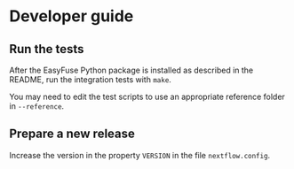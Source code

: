 # Developer guide


## Run the tests

After the EasyFuse Python package is installed as described in the README, run the integration tests with `make`.

You may need to edit the test scripts to use an appropriate reference folder in `--reference`.

## Prepare a new release

Increase the version in the property `VERSION` in the file `nextflow.config`.
